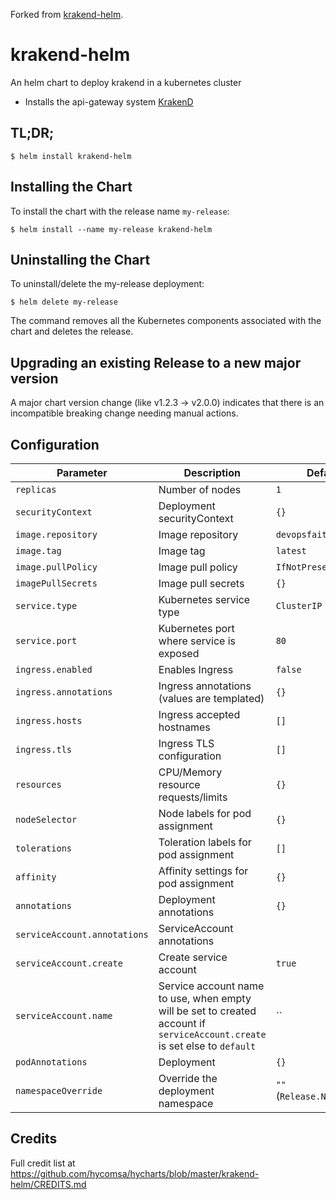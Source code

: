 Forked from [krakend-helm](https://github.com/mikescandy/krakend-helm).

# krakend-helm
An helm chart to deploy krakend in  a kubernetes cluster

* Installs the api-gateway system [KrakenD](http://krakend.io/)

## TL;DR;

```console
$ helm install krakend-helm
```

## Installing the Chart

To install the chart with the release name `my-release`:

```console
$ helm install --name my-release krakend-helm
```

## Uninstalling the Chart

To uninstall/delete the my-release deployment:

```console
$ helm delete my-release
```

The command removes all the Kubernetes components associated with the chart and deletes the release.

## Upgrading an existing Release to a new major version

A major chart version change (like v1.2.3 -> v2.0.0) indicates that there is an
incompatible breaking change needing manual actions.


## Configuration

| Parameter                                 | Description                                   | Default                                                 |
|-------------------------------------------|-----------------------------------------------|---------------------------------------------------------|
| `replicas`                                | Number of nodes                               | `1`                                                     |                                                 |                                                |
| `securityContext`                         | Deployment securityContext                    | `{}`  |
| `image.repository`                        | Image repository                              | `devopsfaith/krakend`                                       |
| `image.tag`                               | Image tag                | `latest`                                                 |
| `image.pullPolicy`                        | Image pull policy                             | `IfNotPresent`                                          |
| `imagePullSecrets`                       | Image pull secrets                            | `{}`                                                    |
| `service.type`                            | Kubernetes service type                       | `ClusterIP`                                             |
| `service.port`                            | Kubernetes port where service is exposed      | `80`                                                    |
| `ingress.enabled`                         | Enables Ingress                               | `false`                                                 |
| `ingress.annotations`                     | Ingress annotations (values are templated)    | `{}`                                                    |
| `ingress.hosts`                           | Ingress accepted hostnames                    | `[]`                                                    |
| `ingress.tls`                             | Ingress TLS configuration                     | `[]`                                                    |
| `resources`                               | CPU/Memory resource requests/limits           | `{}`                                                    |
| `nodeSelector`                            | Node labels for pod assignment                | `{}`                                                    |
| `tolerations`                             | Toleration labels for pod assignment          | `[]`                                                    |
| `affinity`                                | Affinity settings for pod assignment          | `{}`                                                    |
| `annotations`                             | Deployment annotations                        | `{}`                                                    |
| `serviceAccount.annotations`              | ServiceAccount annotations                    |                                                         |
| `serviceAccount.create`                   | Create service account                        | `true`                                                  |
| `serviceAccount.name`                     | Service account name to use, when empty will be set to created account if `serviceAccount.create` is set else to `default` | `` |
| `podAnnotations`                          | Deployment                               | `{}`                                                    |
| `namespaceOverride`                       | Override the deployment namespace             | `""` (`Release.Namespace`)                              |


## Credits
Full credit list at https://github.com/hycomsa/hycharts/blob/master/krakend-helm/CREDITS.md
